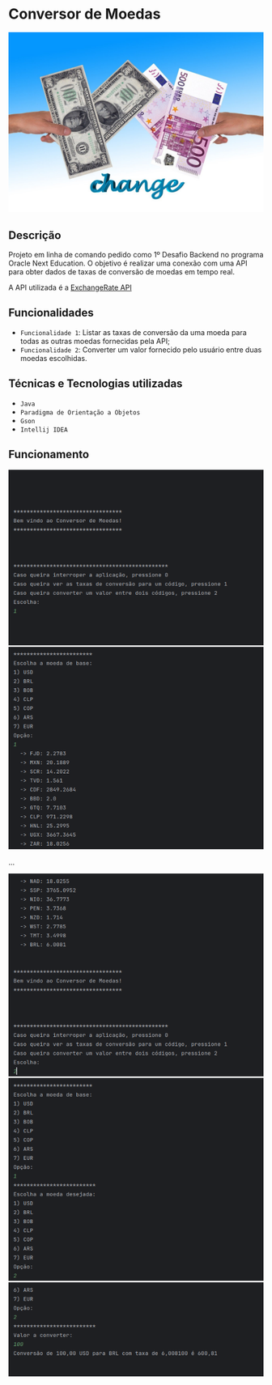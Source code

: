 # Conversor de Moedas
![Imagem de troca de dinheiro para câmbios diferentes](assets/euro-948006_1280.jpg)

## Descrição 
Projeto em linha de comando pedido como 1º Desafio Backend no programa Oracle Next Education. 
O objetivo é realizar uma conexão com uma API para obter dados de taxas de conversão de moedas em tempo real.

A API utilizada é a [ExchangeRate API](https://www.exchangerate-api.com/)

## Funcionalidades
- `Funcionalidade 1`: Listar as taxas de conversão da uma moeda para todas as outras moedas fornecidas pela API;
- `Funcionalidade 2`: Converter um valor fornecido pelo usuário entre duas moedas escolhidas.

## Técnicas e Tecnologias utilizadas
- `Java`
- `Paradigma de Orientação a Objetos`
- `Gson`
- `Intellij IDEA`

## Funcionamento
![Menu inicial](assets/etapa1.png)
![Escolha da moeda base e lista de conversões](assets/etapa2.png)

...

![Escolha por conversão](assets/etapa3.png)
![Escolha das moedas para conversãp](assets/etapa4.png)
![Valor convertido](assets/etapa5.png)
